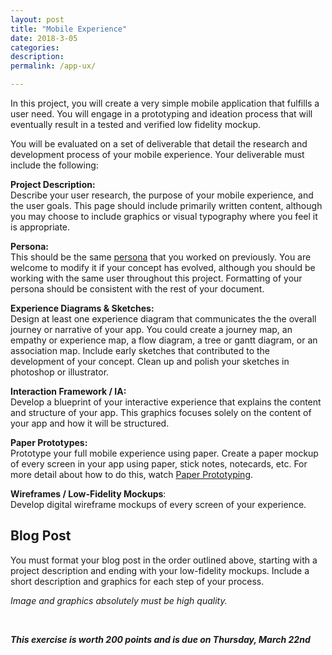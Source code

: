```yaml
---
layout: post
title: "Mobile Experience"
date: 2018-3-05
categories:
description:
permalink: /app-ux/

---
```

In this project, you will create a very simple mobile application that fulfills a user need. You will engage in a prototyping and ideation process that will eventually result in a tested and verified low fidelity mockup.  

You will be evaluated on a set of deliverable that detail the research and development process of your mobile experience. Your deliverable must include the following:

**Project Description:** <br>Describe your user research, the purpose of your mobile experience, and the user goals. This page should include primarily written content, although you may choose to include graphics or visual typography where you feel it is appropriate.

**Persona:** <br>This should be the same [persona](/ixd-s18/personas) that you worked on previously. You are welcome to modify it if your concept has evolved, although you should be working with the same user throughout this project. Formatting of your persona should be consistent with the rest of your document.

**Experience Diagrams & Sketches:**<br>Design at least one experience diagram that communicates the the overall journey or narrative of your app. You could create a journey map, an empathy or experience map, a flow diagram, a tree or gantt diagram, or an association map. Include early sketches that contributed to the development of your concept. Clean up and polish your sketches in photoshop or illustrator.

**Interaction Framework / IA:**<br> Develop a blueprint of your interactive experience that explains the content and structure of your app. This graphics focuses solely on the content of your app and how it will be structured.

**Paper Prototypes:**<br>Prototype your full mobile experience using paper. Create a paper mockup of every screen in your app using paper, stick notes, notecards, etc. For more detail about how to do this, watch [Paper Prototyping](https://www.lynda.com/User-Experience-tutorials/UX-Design-Techniques-Paper-Prototyping/534422-2.html).

**Wireframes / Low-Fidelity Mockups**:<br>Develop digital wireframe mockups of every screen of your experience.

## Blog Post

You must format your blog post in the order outlined above, starting with a project description and ending with your low-fidelity mockups. Include a short description and graphics for each step of your process.

*Image and graphics absolutely must be high quality.*

<br>

***This exercise is worth 200 points and is due on Thursday, March 22nd***
